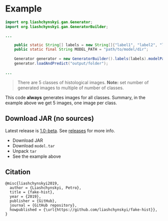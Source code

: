 # Example

```java
import org.liashchynskyi.gan.Generator;
import org.liashchynskyi.gan.GeneratorBuilder;

...

    public static String[] labels = new String[]{"label1", "label2", "label3", "label4", "label5"}; //for subdirectories in the output folder
    public static final String MODEL_PATH = "path/to/model/dir";
    
    Generator generator = new GeneratorBuilder().labels(labels).modelPath(MODEL_PATH).num(5).build();
    generator.loadAndPredict("output/folder");
        
...
```

> There are 5 classes of histological images.
**Note:** set number of generated images to multiple of number of classes.

This code **always** generates images for all classes. Summary, in the example above we get 5 images, one image per class.

## Download JAR (no sources)

Latest release is [1.0-beta](https://github.com/liashchynskyi/fake-hist/releases/tag/1.0-beta). See [releases](https://github.com/liashchynskyi/fake-hist/releases) for more info. 

* Download JAR
* Download `model.tar`
* Unpack `tar`
* See the example above


## Citation
```
@misc{liashchynskyi2019,
  author = {Liashchynskyi, Petro},
  title = {fake-hist},
  year = {2019},
  publisher = {GitHub},
  journal = {GitHub repository},
  howpublished = {\url{https://github.com/liashchynskyi/fake-hist}},
}
````
